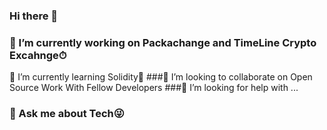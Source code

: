 ### Hi there 👋

### 🔭 I’m currently working on Packachange and TimeLine Crypto Excahnge⏱
 🌱 I’m currently learning Solidity🚀
###👯 I’m looking to collaborate on Open Source Work With Fellow Developers
###🤔 I’m looking for help with ...
### 💬 Ask me about Tech😜

<!--
**damoski2/damoski2** is a ✨ _special_ ✨ repository because its `README.md` (this file) appears on your GitHub profile.

Here are some ideas to get you started:


